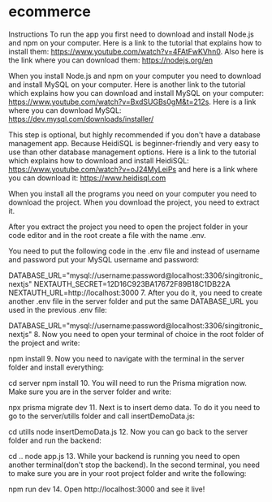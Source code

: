 # ecommerce
Instructions
To run the app you first need to download and install Node.js and npm on your computer. Here is a link to the tutorial that explains how to install them: https://www.youtube.com/watch?v=4FAtFwKVhn0. Also here is the link where you can download them: https://nodejs.org/en

When you install Node.js and npm on your computer you need to download and install MySQL on your computer. Here is another link to the tutorial which explains how you can download and install MySQL on your computer: https://www.youtube.com/watch?v=BxdSUGBs0gM&t=212s. Here is a link where you can download MySQL: https://dev.mysql.com/downloads/installer/

This step is optional, but highly recommended if you don't have a database management app. Because HeidiSQL is beginner-friendly and very easy to use than other database management options. Here is a link to the tutorial which explains how to download and install HeidiSQL: https://www.youtube.com/watch?v=oJ24MyLeiPs and here is a link where you can download it: https://www.heidisql.com

When you install all the programs you need on your computer you need to download the project. When you download the project, you need to extract it.

After you extract the project you need to open the project folder in your code editor and in the root create a file with the name .env.

You need to put the following code in the .env file and instead of username and password put your MySQL username and password:

DATABASE_URL="mysql://username:password@localhost:3306/singitronic_nextjs"
NEXTAUTH_SECRET=12D16C923BA17672F89B18C1DB22A
NEXTAUTH_URL=http://localhost:3000
7. After you do it, you need to create another .env file in the server folder and put the same DATABASE_URL you used in the previous .env file:

DATABASE_URL="mysql://username:password@localhost:3306/singitronic_nextjs"
8. Now you need to open your terminal of choice in the root folder of the project and write:

npm install
9. Now you need to navigate with the terminal in the server folder and install everything:

cd server
npm install
10. You will need to run the Prisma migration now. Make sure you are in the server folder and write:

npx prisma migrate dev
11. Next is to insert demo data. To do it you need to go to the server/utills folder and call insertDemoData.js:

cd utills
node insertDemoData.js
12. Now you can go back to the server folder and run the backend:

cd ..
node app.js
13. While your backend is running you need to open another terminal(don't stop the backend). In the second terminal, you need to make sure you are in your root project folder and write the following:

npm run dev
14. Open http://localhost:3000 and see it live!
